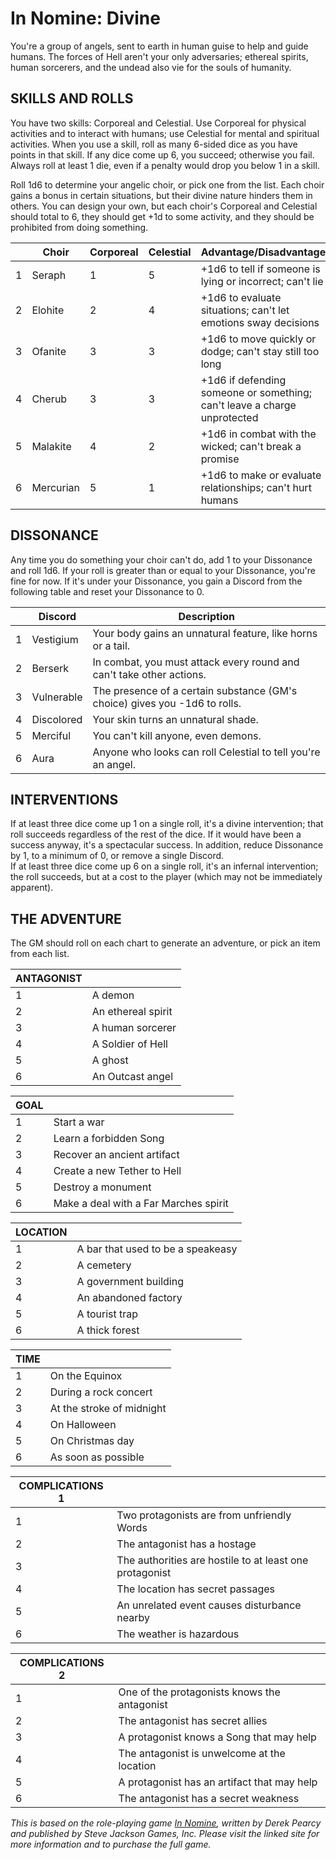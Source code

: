 # In Nomine: Divine

You're a group of angels, sent to earth in human guise to help and guide humans. The forces of Hell aren't your only adversaries; ethereal spirits, human sorcerers, and the undead also vie for the souls of humanity.

## SKILLS AND ROLLS

You have two skills: Corporeal and Celestial. Use Corporeal for physical activities and to interact with humans; use Celestial for mental and spiritual activities. When you use a skill, roll as many 6-sided dice as you have points in that skill. If any dice come up 6, you succeed; otherwise you fail. Always roll at least 1 die, even if a penalty would drop you below 1 in a skill.

Roll 1d6 to determine your angelic choir, or pick one from the list. Each choir gains a bonus in certain situations, but their divine nature hinders them in others. You can design your own, but each choir's Corporeal and Celestial should total to 6, they should get +1d to some activity, and they should be prohibited from doing something.

|  | Choir | Corporeal | Celestial | Advantage/Disadvantage |
| --- | ----- | --------- | --------- | ---------------------- |
| 1 | Seraph | 1 | 5 | +1d6 to tell if someone is lying or incorrect; can't lie |
| 2 | Elohite | 2 | 4 | +1d6 to evaluate situations; can't let emotions sway decisions |
| 3 | Ofanite | 3 | 3 | +1d6 to move quickly or dodge; can't stay still too long |
| 4 | Cherub | 3 | 3 | +1d6 if defending someone or something; can't leave a charge unprotected |
| 5 | Malakite | 4 | 2 | +1d6 in combat with the wicked; can't break a promise |
| 6 | Mercurian | 5 | 1 | +1d6 to make or evaluate relationships; can't hurt humans |

## DISSONANCE

Any time you do something your choir can't do, add 1 to your Dissonance and roll 1d6. If your roll is greater than or equal to your Dissonance, you're fine for now. If it's under your Dissonance, you gain a Discord from the following table and reset your Dissonance to 0.

|  | Discord | Description |
| --- | ------- | ----------- |
| 1 | Vestigium | Your body gains an unnatural feature, like horns or a tail.
| 2 | Berserk | In combat, you must attack every round and can't take other actions.
| 3 | Vulnerable | The presence of a certain substance (GM's choice) gives you -1d6 to rolls.
| 4 | Discolored | Your skin turns an unnatural shade.
| 5 | Merciful | You can't kill anyone, even demons.
| 6 | Aura | Anyone who looks can roll Celestial to tell you're an angel.

## INTERVENTIONS

If at least three dice come up 1 on a single roll, it's a divine intervention; that roll succeeds regardless of the rest of the dice. If it would have been a success anyway, it's a spectacular success. In addition, reduce Dissonance by 1, to a minimum of 0, or remove a single Discord.<br>
If at least three dice come up 6 on a single roll, it's an infernal intervention; the roll succeeds, but at a cost to the player (which may not be immediately apparent).

## THE ADVENTURE

The GM should roll on each chart to generate an adventure, or pick an item from each list.

| ANTAGONIST | |
| --- | ---------- |
| 1 | A demon |
| 2 | An ethereal spirit |
| 3 | A human sorcerer |
| 4 | A Soldier of Hell |
| 5 | A ghost |
| 6 | An Outcast angel |

| GOAL |  |
| --- | ---- |
| 1 | Start a war |
| 2 | Learn a forbidden Song |
| 3 | Recover an ancient artifact |
| 4 | Create a new Tether to Hell |
| 5 | Destroy a monument |
| 6 | Make a deal with a Far Marches spirit |

| LOCATION |  |
| -------- | ---  |
| 1 | A bar that used to be a speakeasy |
| 2 | A cemetery |
| 3 | A government building |
| 4 | An abandoned factory |
| 5 | A tourist trap |
| 6 | A thick forest |

| TIME | |
| ---- | --- |
| 1 | On the Equinox |
| 2 | During a rock concert |
| 3 | At the stroke of midnight |
| 4 | On Halloween |
| 5 | On Christmas day |
| 6 | As soon as possible |

| COMPLICATIONS 1 | |
| --------------- | --- |
| 1 | Two protagonists are from unfriendly Words |
| 2 | The antagonist has a hostage |
| 3 | The authorities are hostile to at least one protagonist |
| 4 | The location has secret passages |
| 5 | An unrelated event causes disturbance nearby |
| 6 | The weather is hazardous |

| COMPLICATIONS 2 | |
| --------------- | --- |
| 1 | One of the protagonists knows the antagonist |
| 2 | The antagonist has secret allies |
| 3 | A protagonist knows a Song that may help |
| 4 | The antagonist is unwelcome at the location |
| 5 | A protagonist has an artifact that may help |
| 6 | The antagonist has a secret weakness | 

*This is based on the role-playing game [In Nomine](http://www.sjgames.com/in-nomine), written by Derek Pearcy and published by Steve Jackson Games, Inc. Please visit the linked site for more information and to purchase the full game.*
